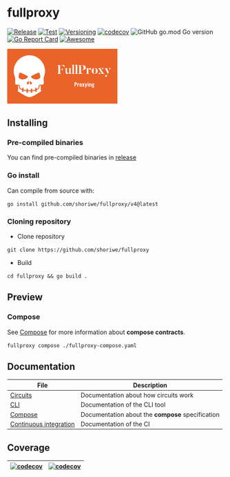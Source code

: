 # fullproxy

[![Release](https://github.com/shoriwe/fullproxy/actions/workflows/release.yml/badge.svg)](https://github.com/shoriwe/fullproxy/actions/workflows/release.yml)
[![Test](https://github.com/shoriwe/fullproxy/actions/workflows/test.yml/badge.svg)](https://github.com/shoriwe/fullproxy/actions/workflows/test.yml)
[![Versioning](https://github.com/shoriwe/fullproxy/actions/workflows/version.yml/badge.svg)](https://github.com/shoriwe/fullproxy/actions/workflows/version.yml)
[![codecov](https://codecov.io/gh/shoriwe/fullproxy/branch/master/graph/badge.svg?token=WQSZVR7YT7)](https://codecov.io/gh/shoriwe/fullproxy)
![GitHub go.mod Go version](https://img.shields.io/github/go-mod/go-version/shoriwe/fullproxy)
[![Go Report Card](https://goreportcard.com/badge/github.com/shoriwe/fullproxy/v4)](https://goreportcard.com/report/github.com/shoriwe/fullproxy/v4)
[![Awesome](https://cdn.rawgit.com/sindresorhus/awesome/d7305f38d29fed78fa85652e3a63e154dd8e8829/media/badge.svg)](https://github.com/avelino/awesome-go)

<img src="logo/white_logo_color_background.jpg" alt="logo" style="zoom: 25%;" />

## Installing

### Pre-compiled binaries 

You can find pre-compiled binaries in [release](releases/latest)

### Go install

Can compile from source with:

```shell
go install github.com/shoriwe/fullproxy/v4@latest
```

### Cloning repository

- Clone repository

```shell
git clone https://github.com/shoriwe/fullproxy
```

- Build

```shell
cd fullproxy && go build .
```

## Preview

### Compose

See [Compose](docs/Compose.md) for more information about **compose contracts**.

```shell
fullproxy compose ./fullproxy-compose.yaml
```

## Documentation

| File                                                     | Description                                       |
| -------------------------------------------------------- | ------------------------------------------------- |
| [Circuits](docs/Circuits.md)                             | Documentation about how circuits work             |
| [CLI](docs/CLI.md)                                       | Documentation of the CLI tool                     |
| [Compose](docs/Compose.md)                               | Documentation about the **compose** specification |
| [Continuous integration](docs/Continuous%20integration.md) | Documentation of the CI                           |

## Coverage

| [![codecov](https://codecov.io/gh/shoriwe/fullproxy/branch/master/graphs/sunburst.svg?token=WQSZVR7YT7)](https://github.com/shoriwe/fullproxy) | [![codecov](https://codecov.io/gh/shoriwe/fullproxy/branch/master/graphs/tree.svg?token=WQSZVR7YT7)](https://github.com/shoriwe/fullproxy) |
| :----------------------------------------------------------: | :----------------------------------------------------------: |

